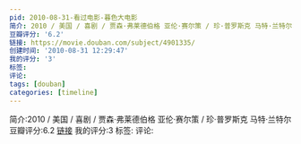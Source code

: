 ```yaml
---
pid: 2010-08-31-看过电影-暮色大电影
简介: 2010 / 美国 / 喜剧 / 贾森·弗莱德伯格 亚伦·赛尔策 / 珍·普罗斯克 马特·兰特尔
豆瓣评分: '6.2'
链接: https://movie.douban.com/subject/4901335/
创建时间: '2010-08-31 12:29:47'
我的评分: '3'
标签:
评论:
tags: [douban]
categories: [timeline]
---
```

简介:2010 / 美国 / 喜剧 / 贾森·弗莱德伯格 亚伦·赛尔策 / 珍·普罗斯克 马特·兰特尔
豆瓣评分:6.2
[链接](https://movie.douban.com/subject/4901335/)
我的评分:3
标签:
评论:

